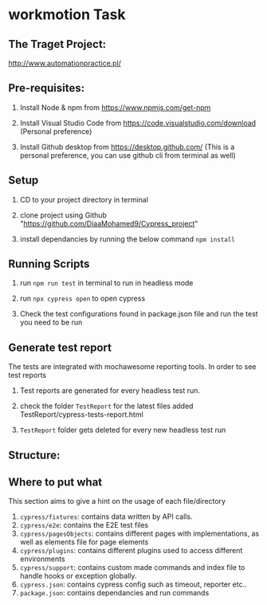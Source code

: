 # workmotion Task

## The Traget Project:

http://www.automationpractice.pl/

## Pre-requisites:

1. Install Node & npm from https://www.npmjs.com/get-npm

2. Install Visual Studio Code from https://code.visualstudio.com/download (Personal preference)

3. Install Github desktop from https://desktop.github.com/ (This is a personal preference, you can use github cli from terminal as well)

## Setup

1. CD to your project directory in terminal

2. clone project using Github "https://github.com/DiaaMohamed9/Cypress_project"

3. install dependancies by running the below command
   `npm install`

## Running Scripts

1. run `npm run test` in terminal to run in headless mode

2. run `npx cypress open` to open cypress

3. Check the test configurations found in package.json file and run the test you need to be run

## Generate test report

The tests are integrated with mochawesome reporting tools. In order to see test reports

1. Test reports are generated for every headless test run.

2. check the folder `TestReport` for the latest files added TestReport/cypress-tests-report.html

3. `TestReport` folder gets deleted for every new headless test run

## Structure:

## Where to put what

This section aims to give a hint on the usage of each file/directory

1. `cypress/fixtures`: contains data written by API calls.
2. `cypress/e2e`: contains the E2E test files
3. `cypress/pagesObjects`: contains different pages with implementations, as well as elements file for page elements
4. `cypress/plugins`: contains different plugins used to access different environments
5. `cypress/support`: contains custom made commands and index file to handle hooks or exception globally.
6. `cypress.json`: contains cypress config such as timeout, reporter etc..
7. `package.json`: contains dependancies and run commands
